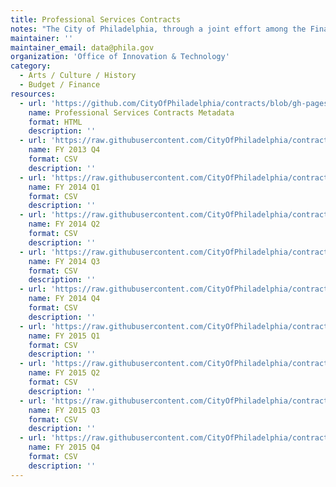 ```yaml
---
title: Professional Services Contracts
notes: "The City of Philadelphia, through a joint effort among the Finance Department, Chief Integrity Officer and the Office of Innovation and Technology (OIT), launched a new, online, open data website for City contracts.\r\n\r\nThe site provides data on the City’s professional services contracts in a searchable format and includes a breakdown of contract dollars by vendor, department and service type. The site also features a “frequently asked questions” section to help users understand the data available on the site.  It also provides the entire data set for download in a Microsoft Excel® compatible CSV format."
maintainer: ''
maintainer_email: data@phila.gov
organization: 'Office of Innovation & Technology'
category:
  - Arts / Culture / History
  - Budget / Finance
resources:
  - url: 'https://github.com/CityOfPhiladelphia/contracts/blob/gh-pages/professional-services/data/README.md'
    name: Professional Services Contracts Metadata
    format: HTML
    description: ''
  - url: 'https://raw.githubusercontent.com/CityOfPhiladelphia/contracts/gh-pages/professional-services/data/FY-2013-Q4.csv'
    name: FY 2013 Q4
    format: CSV
    description: ''
  - url: 'https://raw.githubusercontent.com/CityOfPhiladelphia/contracts/gh-pages/professional-services/data/FY-2014-Q1.csv'
    name: FY 2014 Q1
    format: CSV
    description: ''
  - url: 'https://raw.githubusercontent.com/CityOfPhiladelphia/contracts/gh-pages/professional-services/data/FY-2014-Q2.csv'
    name: FY 2014 Q2
    format: CSV
    description: ''
  - url: 'https://raw.githubusercontent.com/CityOfPhiladelphia/contracts/gh-pages/professional-services/data/FY-2014-Q3.csv'
    name: FY 2014 Q3
    format: CSV
    description: ''
  - url: 'https://raw.githubusercontent.com/CityOfPhiladelphia/contracts/gh-pages/professional-services/data/FY-2014-Q4.csv'
    name: FY 2014 Q4
    format: CSV
    description: ''
  - url: 'https://raw.githubusercontent.com/CityOfPhiladelphia/contracts/gh-pages/professional-services/data/FY-2015-Q1.csv'
    name: FY 2015 Q1
    format: CSV
    description: ''
  - url: 'https://raw.githubusercontent.com/CityOfPhiladelphia/contracts/gh-pages/professional-services/data/FY-2015-Q2.csv'
    name: FY 2015 Q2
    format: CSV
    description: ''
  - url: 'https://raw.githubusercontent.com/CityOfPhiladelphia/contracts/gh-pages/professional-services/data/FY-2015-Q3.csv'
    name: FY 2015 Q3
    format: CSV
    description: ''
  - url: 'https://raw.githubusercontent.com/CityOfPhiladelphia/contracts/gh-pages/professional-services/data/FY-2015-Q4.csv'
    name: FY 2015 Q4
    format: CSV
    description: ''
---
```

